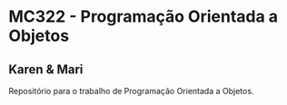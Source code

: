 # MC322 - Programação Orientada a Objetos

## Karen & Mari

Repositório para o trabalho de Programação Orientada a Objetos.
